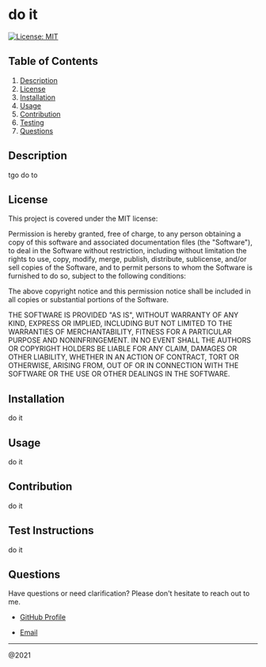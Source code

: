 # do it
[![License: MIT](https://img.shields.io/badge/License-MIT-yellow.svg)](https://opensource.org/licenses/MIT)

## Table of Contents
1. [Description](#description)
2. [License](#license)
3. [Installation](#installation)
4. [Usage](#usage)
5. [Contribution](#contribution)
5. [Testing](#testing)
6. [Questions](#questions)

## Description

tgo do to

## License

This project is covered under the MIT license:


Permission is hereby granted, free of charge, to any person obtaining a copy of this software and associated documentation files (the "Software"), to deal in the Software without restriction, including without limitation the rights to use, copy, modify, merge, publish, distribute, sublicense, and/or sell copies of the Software, and to permit persons to whom the Software is furnished to do so, subject to the following conditions:

The above copyright notice and this permission notice shall be included in all copies or substantial portions of the Software.

THE SOFTWARE IS PROVIDED "AS IS", WITHOUT WARRANTY OF ANY KIND, EXPRESS OR IMPLIED, INCLUDING BUT NOT LIMITED TO THE WARRANTIES OF MERCHANTABILITY, FITNESS FOR A PARTICULAR PURPOSE AND NONINFRINGEMENT. IN NO EVENT SHALL THE AUTHORS OR COPYRIGHT HOLDERS BE LIABLE FOR ANY CLAIM, DAMAGES OR OTHER LIABILITY, WHETHER IN AN ACTION OF CONTRACT, TORT OR OTHERWISE, ARISING FROM, OUT OF OR IN CONNECTION WITH THE SOFTWARE OR THE USE OR OTHER DEALINGS IN THE SOFTWARE.

## Installation

do it

## Usage

do it

## Contribution

do it

## Test Instructions

do it

## Questions

Have questions or need clarification? Please don't hesitate to reach out to me.

* [GitHub Profile](https://github.com/doiodito) 

* [Email](mailto:dioid.com)
---
@2021
